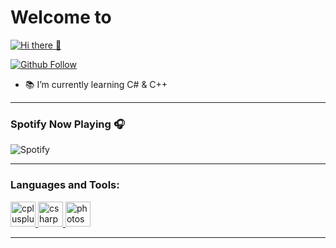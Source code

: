 
# Welcome to 
[![Hi there 👋](https://i.imgur.com/xuXD8R2.png)](https://github.com/Ricozyx/#)

[![Github Follow](https://img.shields.io/github/followers/Ricozyx?color=1DA1F2&logo=github&label=Follow&style=for-the-badge)](https://github.com/Ricozyx)
-  📚 I’m currently learning C# & C++
<hr>

### Spotify Now Playing 🎧
![Spotify](https://novatorem.ricozyx.vercel.app/api/spotify)
<hr>

### Languages and Tools:
<p align="left"> <a href="https://www.w3schools.com/cpp/" target="_blank"> <img src="https://devicons.github.io/devicon/devicon.git/icons/cplusplus/cplusplus-original.svg" alt="cplusplus" width="40" height="40"/> </a> <a href="https://www.w3schools.com/cs/" target="_blank"> <img src="https://devicons.github.io/devicon/devicon.git/icons/csharp/csharp-original.svg" alt="csharp" width="40" height="40"/> </a> <a href="https://www.photoshop.com/en" target="_blank"> <img src="https://devicons.github.io/devicon/devicon.git/icons/photoshop/photoshop-plain.svg" alt="photoshop" width="40" height="40"/> </a> </p>


<hr>
